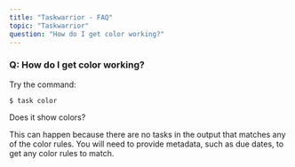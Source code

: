 ```yaml
---
title: "Taskwarrior - FAQ"
topic: "Taskwarrior"
question: "How do I get color working?"
---
```


### Q: How do I get color working?

Try the command:

```
$ task color
```

Does it show colors?

This can happen because there are no tasks in the output that matches any of the color rules.
You will need to provide metadata, such as due dates, to get any color rules to match.
